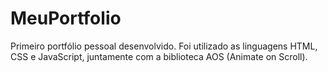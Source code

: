 # MeuPortfolio
Primeiro portfólio pessoal desenvolvido. Foi utilizado as linguagens HTML, CSS e JavaScript, juntamente com a biblioteca AOS (Animate on Scroll).
